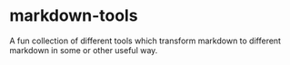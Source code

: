 # markdown-tools

A fun collection of different tools which transform markdown to different markdown in some or other useful way.
